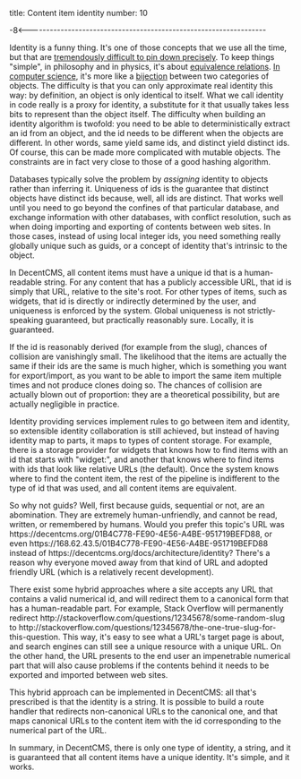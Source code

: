 title: Content item identity
number: 10

-8<------------------------------------------------------------------

Identity is a funny thing. It's one of those concepts that we use
all the time, but that are
[tremendously difficult to pin down precisely][philosophy-identity].
To keep things "simple", in philosophy and in physics, it's about
[equivalence relations][equivalence-relation].
[In computer science][digital-identity], it's more like a
[bijection][bijection] between two categories of objects.
The difficulty is that you can only approximate real identity this
way: by definition, an object is only identical to itself.
What we call identity in code really is a proxy for identity, a
substitute for it that usually takes less bits to represent than the
object itself.
The difficulty when building an identity algorithm is twofold: you
need to be able to deterministically extract an id from an object,
and the id needs to be different when the objects are different.
In other words, same yield same ids, and distinct yield distinct ids.
Of course, this can be made more complicated with mutable objects.
The constraints are in fact very close to those of a good hashing
algorithm.

Databases typically solve the problem by *assigning* identity to
objects rather than inferring it.
Uniqueness of ids is the guarantee that distinct objects have
distinct ids because, well, all ids are distinct.
That works well until you need to go beyond the confines of that
particular database, and exchange information with other databases,
with conflict resolution, such as when doing importing and exporting
of contents between web sites.
In those cases, instead of using local integer ids, you need
something really globally unique such as guids, or a concept of
identity that's intrinsic to the object.

In DecentCMS, all content items must have a unique id that is a
human-readable string.
For any content that has a publicly accessible URL, that id is
simply that URL, relative to the site's root.
For other types of items, such as widgets, that id is directly or
indirectly determined by the user, and uniqueness is enforced by
the system.
Global uniqueness is not strictly-speaking guaranteed, but
practically reasonably sure.
Locally, it is guaranteed.

If the id is reasonably derived (for example from the slug), chances
of collision are vanishingly small.
The likelihood that the items are actually the same if their ids are
the same is much higher, which is something you want for
export/import, as you want to be able to import the same item
multiple times and not produce clones doing so.
The chances of collision are actually blown out of proportion: they
are a theoretical possibility, but are actually negligible
in practice.

Identity providing services implement rules to go between item and
identity, so extensible identity collaboration is still achieved,
but instead of having identity map to parts, it maps to types of
content storage.
For example, there is a storage provider for widgets that knows how
to find items with an id that starts with "widget:", and another
that knows where to find items with ids that look like relative URLs
(the default).
Once the system knows where to find the content item, the rest of
the pipeline is indifferent to the type of id that was used, and all
content items are equivalent.

So why not guids? Well, first because guids, sequential or not, are
an abomination.
They are extremely human-unfriendly, and cannot be read, written, or
remembered by humans.
Would you prefer this topic's URL was
ht<span>tp</span>s://decentcms.org/01B4C778-FE90-4E56-A4BE-951719BEFD88,
or even
ht<span>tp</span>s://168.62.43.5/01B4C778-FE90-4E56-A4BE-951719BEFD88
instead of
ht<span>tp</span>s://decentcms.org/docs/architecture/identity?
There's a reason why everyone moved away from that kind of URL and
adopted friendly URL (which is a relatively recent development).

There exist some hybrid approaches where a site accepts any URL that
contains a valid numerical id, and will redirect them to a canonical
form that has a human-readable part.
For example, Stack Overflow will permanently redirect
ht<span>tp</span>://stackoverflow.com/questions/12345678/some-random-slug
to
ht<span>tp</span>://stackoverflow.com/questions/12345678/the-one-true-slug-for-this-question.
This way, it's easy to see what a URL's target page is about, and
search engines can still see a unique resource with a unique URL.
On the other hand, the URL presents to the end user an impenetrable
numerical part that will also cause problems if the contents behind
it needs to be exported and imported between web sites.

This hybrid approach can be implemented in DecentCMS: all that's
prescribed is that the identity is a string.
It is possible to build a route handler that redirects non-canonical
URLs to the canonical one, and that maps canonical URLs to the
content item with the id corresponding to the numerical part of the
URL.

In summary, in DecentCMS, there is only one type of identity, a
string, and it is guaranteed that all content items have a unique
identity.
It's simple, and it works.

  [philosophy-identity]: http://plato.stanford.edu/entries/identity/
  [equivalence-relation]: http://mathworld.wolfram.com/EquivalenceRelation.html
  [digital-identity]: http://en.wikipedia.org/wiki/Digital_identity
  [bijection]: http://en.wikipedia.org/wiki/Bijection
  [stack-overflow]: http://stackoverflow.com/